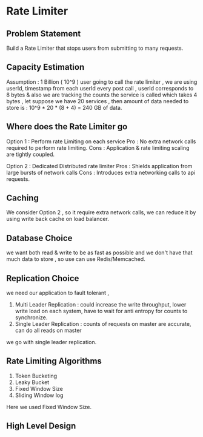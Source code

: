# Rate Limiter

## Problem Statement 
Build a Rate Limiter that stops users from submitting to many requests. 

## Capacity Estimation 
Assumption : 1 Billion ( 10^9 ) user going to call the rate limiter , we are using userId, timestamp from each userId every post call , userId corresponds to 8 bytes & also we are tracking the counts the service is called which takes 4 bytes , let suppose we have 20 services , then amount of data needed to store is : 
10^9 * 20 * (8 + 4) = 240 GB of data.

## Where does the Rate Limiter go
Option 1 : Perform rate Limiting on each service 
Pro : No extra network calls required to perform rate limiting.
Cons : Application & rate limiting scaling are tightly coupled.

Option 2 : Dedicated Distributed rate limiter 
Pros : Shields application from large bursts of network calls
Cons : Introduces extra networking calls to api requests.

## Caching 
We consider Option 2 , so it require extra network calls, we can reduce it by using write back cache on load balancer.

## Database Choice 
we want both read & write to be as fast as possible and we don't have that much data to store , so use can use Redis/Memcached.

## Replication Choice 
we need our application to fault tolerant ,
1. Multi Leader Replication : could increase the write throughput, lower write load on each system, have to wait for anti entropy for counts to synchronize.  
2. Single Leader Replication : counts of requests on master are accurate, can do all reads on master

we go with single leader replication. 

## Rate Limiting Algorithms 
1. Token Bucketing
2. Leaky Bucket
3. Fixed Window Size
4. Sliding Window log

Here we used Fixed Window Size.

## High Level Design 




